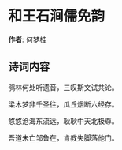 # 和王石涧儒免韵

**作者**: 何梦桂

## 诗词内容

鸮林何处听遗音，三叹斯文试共论。

梁木梦非千圣往，瓜丘烟断六经存。

悠悠沧海东流远，耿耿中天北极尊。

吾道未亡邹鲁在，肯教失脚落他门。

